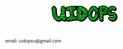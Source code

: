 <p align="center"> <img src="https://github.com/siruidops/siruidops/raw/main/text.gif"></p>
<br />
<p> email: uidopsu@gmail.com</p>
